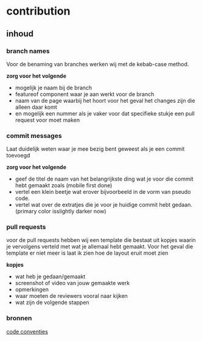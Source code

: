 # contribution

## inhoud

### branch names

Voor de benaming van branches werken wij met de kebab-case method.

**zorg voor het volgende**

* mogelijk je naam bij de branch
* featureof component waar je aan werkt voor de branch
* naam van de page waarbij het hoort voor het geval het changes zijn die alleen daar komt
* en mogelijk een nummer als je vaker voor dat specifieke stukje een pull request voor moet maken

### commit messages

Laat duidelijk weten waar je mee bezig bent geweest als je een commit toevoegd

**zorg voor het volgende**

* geef de titel de naam van het belangrijkste ding wat je voor die commit hebt gemaakt zoals (mobile first done)
* vertel een klein beetje wat erover bijvoorbeeld in de vorm van pseudo code.
* vertel wat over de extratjes die je voor je huidige commit hebt gedaan. (primary color isslightly darker now)

### pull requests

voor de pull requests hebben wij een template die bestaat uit kopjes waarin je vervolgens verteld met wat je allemaal hebt gemaakt. Voor het geval die template er niet meer is laat ik zien hoe de layout eruit moet zien

**kopjes**

* wat heb je gedaan/gemaakt
* screenshot of video van jouw gemaakte werk
* opmerkingen
* waar moeten de reviewers vooral naar kijken
* wat zijn de volgende stappen

### bronnen

[code conventies](https://github.com/users/SamaraFellaDina/projects/15/views/1?filterQuery=code+conv&pane=issue&itemId=93663788&issue=SamaraFellaDina%7Cfuture-ready-design%7C171)


